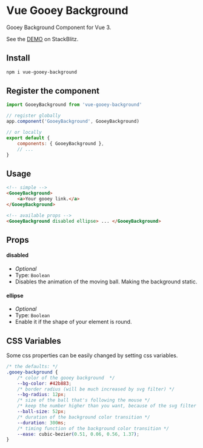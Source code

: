 ﻿# Vue Gooey Background

Gooey Background Component for Vue 3.

See the [DEMO](https://vue-hcyeqk.stackblitz.io) on StackBlitz.

## Install

```sh
npm i vue-gooey-background
```

## Register the component

```js
import GooeyBackground from 'vue-gooey-background'

// register globally
app.component('GooeyBackground', GooeyBackground)

// or locally
export default {
	components: { GooeyBackground },
	// ...
}
```

## Usage

```html
<!-- simple -->
<GooeyBackground>
	<a>Your gooey link.</a>
</GooeyBackground>

<!-- available props -->
<GooeyBackground disabled ellipse> ... </GooeyBackground>
```

## Props

#### disabled

-  _Optional_
-  Type: `Boolean`
-  Disables the animation of the moving ball. Making the background static.

#### ellipse

-  _Optional_
-  Type: `Boolean`
-  Enable it if the shape of your element is round.

## CSS Variables

Some css properties can be easily changed by setting css variables.

```css
/* the defaults: */
.gooey-background {
	/* color of the gooey background  */
	--bg-color: #42b883;
	/* border radius (will be much increased by svg filter) */
	--bg-radius: 12px;
	/* size of the ball that's following the mouse */
	/* keep the number higher than you want, because of the svg filter */
	--ball-size: 52px;
	/* duration of the background color transition */
	--duration: 300ms;
	/* timing function of the background color transition */
	--ease: cubic-bezier(0.51, 0.06, 0.56, 1.37);
}
```
